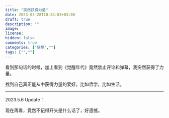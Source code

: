 ```yaml
---
title: "突然获得力量"
date: 2023-03-28T10:34:03+03:00
draft: true
description: ""
image: 
license: 
hidden: false
comments: true
categories: ["随想",""]
tags: ["",""]
---
```

看到那句话的时候，加上看到《觉醒年代》竟然禁止评论和弹幕，我突然获得了力量。

找到自己真正能从中获得力量的爱好。比如哲学，比如生活。

---
2023.5.6 Update：

现在再看，竟然不记得开头是什么话了，好遗憾。

